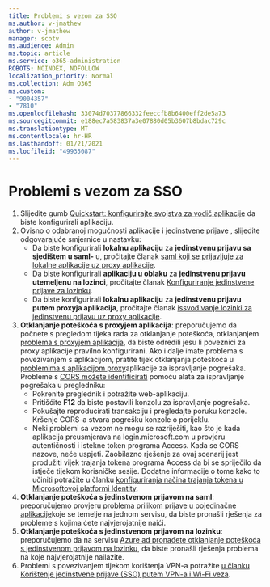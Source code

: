 ```yaml
---
title: Problemi s vezom za SSO
ms.author: v-jmathew
author: v-jmathew
manager: scotv
ms.audience: Admin
ms.topic: article
ms.service: o365-administration
ROBOTS: NOINDEX, NOFOLLOW
localization_priority: Normal
ms.collection: Adm_O365
ms.custom:
- "9004357"
- "7810"
ms.openlocfilehash: 33074d70377866332feeccfb8b6400eff2de5a73
ms.sourcegitcommit: e188ec7a583837a3e07880d05b3607b8bdac729c
ms.translationtype: MT
ms.contentlocale: hr-HR
ms.lasthandoff: 01/21/2021
ms.locfileid: "49935087"
---
```

# <a name="sso-connection-issues"></a>Problemi s vezom za SSO

1. Slijedite gumb [Quickstart: konfigurirajte svojstva za vodič aplikacije](https://docs.microsoft.com/azure/active-directory/manage-apps/add-application-portal-configure) da biste konfigurirali aplikaciju.
2. Ovisno o odabranoj mogućnosti aplikacije i [jedinstvene prijave](https://docs.microsoft.com/azure/active-directory/manage-apps/sso-options) , slijedite odgovarajuće smjernice u nastavku:
    - Da biste konfigurirali **lokalnu aplikaciju** za **jedinstvenu prijavu sa sjedištem u saml-** u, pročitajte članak [saml koji se prijavljuje za lokalne aplikacije uz proxy aplikacije](https://docs.microsoft.com/azure/active-directory/manage-apps/application-proxy-configure-single-sign-on-on-premises-apps).
    - Da biste konfigurirali **aplikaciju u oblaku** za **jedinstvenu prijavu utemeljenu na lozinci**, pročitajte članak  [Konfiguriranje jedinstvene prijave za lozinku](https://docs.microsoft.com/azure/active-directory/manage-apps/configure-password-single-sign-on-non-gallery-applications).
    - Da biste konfigurirali **lokalnu aplikaciju** za **jedinstvenu prijavu putem proxyja aplikacija**, pročitajte članak [issvođivanje lozinki za jedinstvenu prijavu uz proxy aplikacije](https://docs.microsoft.com/azure/active-directory/manage-apps/application-proxy-configure-single-sign-on-password-vaulting).
3. **Otklanjanje poteškoća s proxyjem aplikacija**: preporučujemo da počnete s pregledom tijeka rada za otklanjanje poteškoća, otklanjanjem [problema s proxyjem aplikacija](https://docs.microsoft.com/azure/active-directory/manage-apps/application-proxy-debug-connectors), da biste odredili jesu li poveznici za proxy aplikacije pravilno konfigurirani. Ako i dalje imate problema s povezivanjem s aplikacijom, pratite tijek otklanjanja poteškoća u [problemima s aplikacijom proxy](https://docs.microsoft.com/azure/active-directory/manage-apps/application-proxy-debug-apps)aplikacije za ispravljanje pogrešaka. Probleme s [CORS možete identificirati](https://docs.microsoft.com/azure/active-directory/manage-apps/application-proxy-understand-cors-issues#understand-and-identify-cors-issues) pomoću alata za ispravljanje pogrešaka u pregledniku:
    - Pokrenite preglednik i potražite web-aplikaciju.
    - Pritišćite **F12** da biste postavili konzolu za ispravljanje pogrešaka.
    - Pokušajte reproducirati transakciju i pregledajte poruku konzole. Kršenje CORS-a stvara pogrešku konzole o porijeklu.
    - Neki problemi sa vezom ne mogu se razriješiti, kao što je kada aplikacija preusmjerava na login.microsoft.com u provjeru autentičnosti i istekne token programa Access. Kada se CORS nazove, neće uspjeti. Zaobilazno rješenje za ovaj scenarij jest produžiti vijek trajanja tokena programa Access da bi se spriječilo da istječe tijekom korisničke sesije. Dodatne informacije o tome kako to učiniti potražite u članku [konfiguriranja načina trajanja tokena u Microsoftovoj platformi Identity](https://docs.microsoft.com/azure/active-directory/develop/active-directory-configurable-token-lifetimes).
4. **Otklanjanje poteškoća s jedinstvenom prijavom na saml**: preporučujemo provjeru [problema prilikom prijave u pojedinačne aplikacije](https://docs.microsoft.com/azure/active-directory/manage-apps/application-sign-in-problem-federated-sso-gallery)koje se temelje na jednom servisu, da biste pronašli rješenja za probleme s kojima ćete najvjerojatnije naići.
5. **Otklanjanje poteškoća s jedinstvenom prijavom na lozinku**: preporučujemo da na servisu [Azure ad pronađete otklanjanje poteškoća s jedinstvenom prijavom na lozinku](https://docs.microsoft.com/azure/active-directory/manage-apps/troubleshoot-password-based-sso), da biste pronašli rješenja problema na koje najvjerojatnije nailazite.
6. Problemi s povezivanjem tijekom korištenja VPN-a potražite [u članku Korištenje jedinstvene prijave (SSO) putem VPN-a i Wi-Fi veza](https://docs.microsoft.com/windows/security/identity-protection/vpn/how-to-use-single-sign-on-sso-over-vpn-and-wi-fi-connections).
